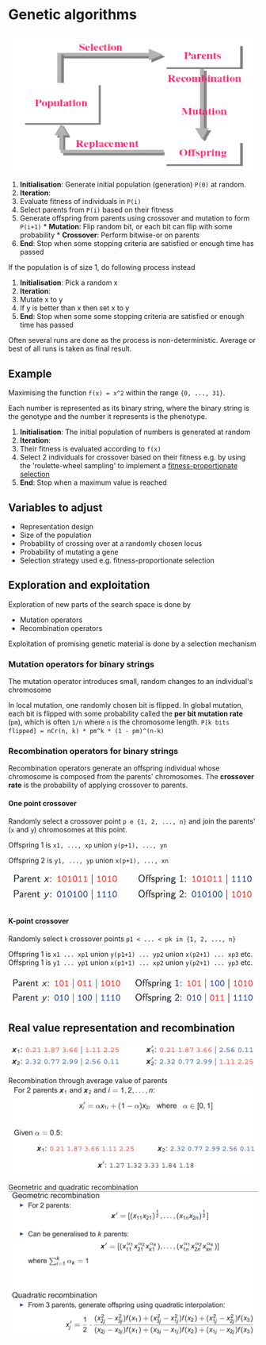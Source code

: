 # Genetic algorithms

![Evolutionary cycle](img/evolutionary_cycle.png)

1. **Initialisation**: Generate initial population (generation) `P(0)` at random.
2. **Iteration**:
  1. Evaluate fitness of individuals in `P(i)`
  2. Select parents from `P(i)` based on their fitness
  3. Generate offspring from parents using crossover and mutation to form `P(i+1)`
    * **Mutation**: Flip random bit, or each bit can flip with some probability
    * **Crossover**: Perform bitwise-or on parents
3. **End**: Stop when some stopping criteria are satisfied or enough time has passed

If the population is of size 1, do following process instead

1. **Initialisation**: Pick a random x
2. **Iteration**:
  1. Mutate x to y
  2. If y is better than x then set x to y
3. **End**: Stop when some some stopping criteria are satisfied or enough time has passed

Often several runs are done as the process is non-deterministic. Average or best of all runs is taken as final result.

## Example
Maximising the function `f(x) = x^2` within the range `{0, ..., 31}`.

Each number is represented as its binary string, where the binary string is the genotype and the number it represents is the phenotype.

1. **Initialisation**: The initial population of numbers is generated at random
2. **Iteration**:
  1. Their fitness is evaluated according to `f(x)`
  2. Select 2 individuals for crossover based on their fitness e.g. by using the 'roulette-wheel sampling' to implement a [fitness-proportionate selection](https://en.wikipedia.org/wiki/Fitness_proportionate_selection)
3. **End**: Stop when a maximum value is reached

## Variables to adjust
* Representation design
* Size of the population
* Probability of crossing over at a randomly chosen locus
* Probability of mutating a gene
* Selection strategy used e.g. fitness-proportionate selection

## Exploration and exploitation
Exploration of new parts of the search space is done by
* Mutation operators
* Recombination operators

Exploitation of promising genetic material is done by a selection mechanism

### Mutation operators for binary strings
The mutation operator introduces small, random changes to an individual's chromosome

In local mutation, one randomly chosen bit is flipped. In global mutation, each bit is flipped with some probability called the __per bit mutation rate__ (`pm`), which is often `1/n` where `n` is the chromosome length. `P[k bits flipped] = nCr(n, k) * pm^k * (1 - pm)^(n-k)`

### Recombination operators for binary strings
Recombination operators generate an offspring individual whose chromosome is composed from the parents' chromosomes. The __crossover rate__ is the probability of applying crossover to parents.

#### One point crossover
Randomly select a crossover point `p e {1, 2, ..., n}` and join the parents' (`x` and `y`) chromosomes at this point.

Offspring 1 is `x1, ..., xp` union `y(p+1), ..., yn`

Offspring 2 is `y1, ..., yp` union `x(p+1), ..., xn`

![Crossover example](img/crossover_example.png)

#### K-point crossover
Randomly select `k` crossover points `p1 < ... < pk in {1, 2, ..., n}`

Offspring 1 is `x1 ... xp1` union `y(p1+1) ... yp2` union `x(p2+1) ... xp3` etc.
Offspring 1 is `y1 ... yp1` union `x(p1+1) ... xp2` union `y(p2+1) ... yp3` etc.

![Crossover example 2](img/crossover_example_2.png)

## Real value representation and recombination
![Real value recombination](img/real_crossover.png)

Recombination through average value of parents
![Recombination through average value](img/real_crossover_2.png)

Geometric and quadratic recombination
![Geometric and quadratic recombination](img/real_recombination_3.png)
